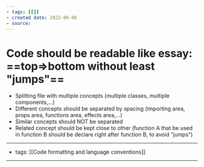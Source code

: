 ```yaml
---
- tags: [[]]
- created date: 2022-06-06
- source: 
---
```


# Code should be readable like essay: ==top=>bottom without least "jumps"==
- Splitting file with multiple concepts (multiple classes, multiple components,...)
- Different concepts should be separated by spacing (importing area, props area, functions area, effects area,...)
- Similar concepts should NOT be separated
- Related concept should be kept close to other (function A that be used in function B should be declare right after function B, to avoid "jumps")


---
- tags: [[Code formatting and language conventions]]
---